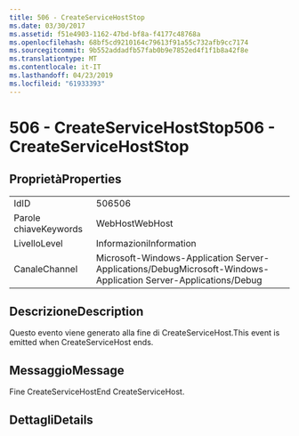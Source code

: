 ```yaml
---
title: 506 - CreateServiceHostStop
ms.date: 03/30/2017
ms.assetid: f51e4903-1162-47bd-bf8a-f4177c48768a
ms.openlocfilehash: 68bf5cd9210164c79613f91a55c732afb9cc7174
ms.sourcegitcommit: 9b552addadfb57fab0b9e7852ed4f1f1b8a42f8e
ms.translationtype: MT
ms.contentlocale: it-IT
ms.lasthandoff: 04/23/2019
ms.locfileid: "61933393"
---
```

# <a name="506---createservicehoststop"></a><span data-ttu-id="3c6be-102">506 - CreateServiceHostStop</span><span class="sxs-lookup"><span data-stu-id="3c6be-102">506 - CreateServiceHostStop</span></span>
## <a name="properties"></a><span data-ttu-id="3c6be-103">Proprietà</span><span class="sxs-lookup"><span data-stu-id="3c6be-103">Properties</span></span>  
  
|||  
|-|-|  
|<span data-ttu-id="3c6be-104">Id</span><span class="sxs-lookup"><span data-stu-id="3c6be-104">ID</span></span>|<span data-ttu-id="3c6be-105">506</span><span class="sxs-lookup"><span data-stu-id="3c6be-105">506</span></span>|  
|<span data-ttu-id="3c6be-106">Parole chiave</span><span class="sxs-lookup"><span data-stu-id="3c6be-106">Keywords</span></span>|<span data-ttu-id="3c6be-107">WebHost</span><span class="sxs-lookup"><span data-stu-id="3c6be-107">WebHost</span></span>|  
|<span data-ttu-id="3c6be-108">Livello</span><span class="sxs-lookup"><span data-stu-id="3c6be-108">Level</span></span>|<span data-ttu-id="3c6be-109">Informazioni</span><span class="sxs-lookup"><span data-stu-id="3c6be-109">Information</span></span>|  
|<span data-ttu-id="3c6be-110">Canale</span><span class="sxs-lookup"><span data-stu-id="3c6be-110">Channel</span></span>|<span data-ttu-id="3c6be-111">Microsoft-Windows-Application Server-Applications/Debug</span><span class="sxs-lookup"><span data-stu-id="3c6be-111">Microsoft-Windows-Application Server-Applications/Debug</span></span>|  
  
## <a name="description"></a><span data-ttu-id="3c6be-112">Descrizione</span><span class="sxs-lookup"><span data-stu-id="3c6be-112">Description</span></span>  
 <span data-ttu-id="3c6be-113">Questo evento viene generato alla fine di CreateServiceHost.</span><span class="sxs-lookup"><span data-stu-id="3c6be-113">This event is emitted when CreateServiceHost ends.</span></span>  
  
## <a name="message"></a><span data-ttu-id="3c6be-114">Messaggio</span><span class="sxs-lookup"><span data-stu-id="3c6be-114">Message</span></span>  
 <span data-ttu-id="3c6be-115">Fine CreateServiceHost</span><span class="sxs-lookup"><span data-stu-id="3c6be-115">End CreateServiceHost.</span></span>  
  
## <a name="details"></a><span data-ttu-id="3c6be-116">Dettagli</span><span class="sxs-lookup"><span data-stu-id="3c6be-116">Details</span></span>
